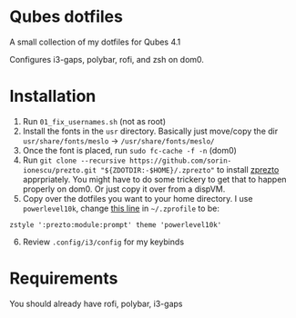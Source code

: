 # Qubes dotfiles
A small collection of my dotfiles for Qubes 4.1

Configures i3-gaps, polybar, rofi, and zsh on dom0.

# Installation
1. Run `01_fix_usernames.sh` (not as root)
2. Install the fonts in the `usr` directory. Basically just move/copy the dir `usr/share/fonts/meslo` -> `/usr/share/fonts/meslo/`
3. Once the font is placed, run `sudo fc-cache -f -n` (dom0)
4. Run `git clone --recursive https://github.com/sorin-ionescu/prezto.git "${ZDOTDIR:-$HOME}/.zprezto"` to install [zprezto](https://github.com/sorin-ionescu/prezto) apprpriately. You might have to do some trickery to get that to happen properly on dom0. Or just copy it over from a dispVM.
5. Copy over the dotfiles you want to your home directory. I use `powerlevel10k`, change [this line](https://github.com/sorin-ionescu/prezto/blob/master/runcoms/zpreztorc#L133) in `~/.zprofile` to be:

```
zstyle ':prezto:module:prompt' theme 'powerlevel10k'
```
6. Review `.config/i3/config` for my keybinds

# Requirements
You should already have rofi, polybar, i3-gaps
